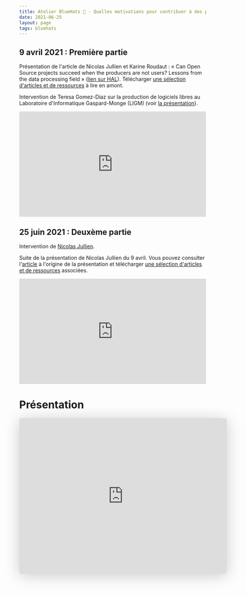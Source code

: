 ```yaml
---
title: Atelier BlueHats 🧢 - Quelles motivations pour contribuer à des projets open source ?
date: 2021-06-25
layout: page
tags: bluehats
---
```


## 9 avril 2021 : Première partie

Présentation de l'article de Nicolas Jullien et Karine Roudaut : « Can Open Source projects succeed when the producers are not users? Lessons from the data processing field » ([lien sur HAL](https://hal.archives-ouvertes.fr/hal-00737173)).  Télécharger [une sélection d'articles et de ressources](https://box.bzg.io/cloud/index.php/s/5wiMKnArmxnDKw5) à lire en amont.

Intervention de Teresa Gomez-Diaz sur la production de logiciels libres au Laboratoire d'Informatique Gaspard-Monge (LIGM) (voir [la présentation](http://igm.univ-mlv.fr/~teresa/logicielsLIGM/documents/Seminaires/2021avrilBlueHats_TGD.pdf)).

<div style="position:relative;padding-bottom:56.25%;height:0;overflow:hidden;"> <iframe style="width:100%;height:100%;position:absolute;left:0px;top:0px;overflow:hidden" frameborder="0" type="text/html" src="https://www.dailymotion.com/video/x8314eo" width="100%" height="100%" allowfullscreen > </iframe> </div>

## 25 juin 2021 : Deuxème partie

Intervention de [Nicolas Jullien](https://cv.archives-ouvertes.fr/nicolas-jullien).

Suite de la présentation de Nicolas Jullien du 9 avril.  Vous pouvez consulter l'[article](https://hal.archives-ouvertes.fr/hal-00737173) à l'origine de la présentation et télécharger [une sélection d'articles et de ressources](https://box.bzg.io/cloud/index.php/s/5wiMKnArmxnDKw5) associées.

<div style="position:relative;padding-bottom:56.25%;height:0;overflow:hidden;"> <iframe style="width:100%;height:100%;position:absolute;left:0px;top:0px;overflow:hidden" frameborder="0" type="text/html" src="https://www.dailymotion.com/video/x82vcuf" width="100%" height="100%" allowfullscreen > </iframe> </div>

# Présentation

<iframe class="speakerdeck-iframe" style="border: 0px none; background: rgba(0, 0, 0, 0.1) none repeat scroll 0% 0% padding-box; margin: 0px; padding: 0px; border-radius: 6px; box-shadow: rgba(0, 0, 0, 0.2) 0px 5px 40px; width: 560px; height: 420px;" src="https://speakerdeck.com/player/eb46084c2d324ca0bd7d2dac776da8dd" title="Produire du logiciel libre… dans et pour l’administration?" allowfullscreen="true" mozallowfullscreen="true" webkitallowfullscreen="true" data-ratio="1.3333333333333333" frameborder="0"></iframe>

<!-- https://speakerdeck.com/bluehats/produire-du-logiciel-libre-dot-dot-dot-dans-et-pour-ladministration -->
